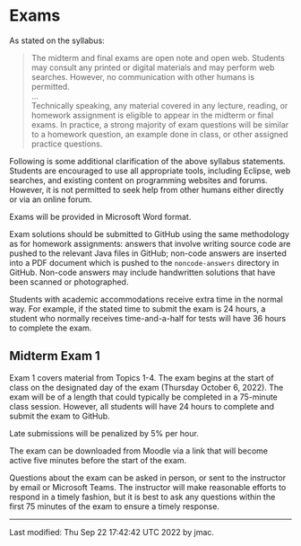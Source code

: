 # Exams

As stated on the syllabus:
    
> The midterm and final exams are open note and open web. Students may
> consult any printed or digital materials and may perform web
> searches. However, no communication with other humans is permitted.  
> ...  
> Technically speaking, any material covered in any lecture, reading,
> or homework assignment is eligible to appear in the midterm or final
> exams. In practice, a strong majority of exam questions will be
> similar to a homework question, an example done in class, or other
> assigned practice questions.

Following is some additional clarification of the above syllabus
statements. Students are encouraged to use all appropriate tools,
including Eclipse, web searches, and existing content on programming
websites and forums. However, it is not permitted to seek help from
other humans either directly or via an online forum.

Exams will be provided in Microsoft Word format.

Exam solutions should be submitted to GitHub using the same
methodology as for homework assignments: answers that involve writing
source code are pushed to the relevant Java files in GitHub; non-code
answers are inserted into a PDF document which is pushed to the
`noncode-answers` directory in GitHub. Non-code answers may include
handwritten solutions that have been scanned or photographed.

Students with academic accommodations receive extra time in the
normal way. For example, if the stated time to submit the exam is 24
hours, a student who normally receives time-and-a-half for tests will
have 36 hours to complete the exam.


## Midterm Exam 1

Exam 1 covers material from Topics 1-4. The exam begins at the start
of class on the designated day of the exam (Thursday October 6,
2022). The exam will be of a length that could typically be completed
in a 75-minute class session. However, all students will have 24 hours
to complete and submit the exam to GitHub. 
<!-- Therefore, the deadline for submission is 1030am Eastern time on -->
<!-- 10/8/21. -->
Late submissions will be penalized by 5% per hour.

The exam can be downloaded from Moodle via a link that will become
active five minutes before the start of the exam.

Questions about the exam can be asked in person, or sent to the
instructor by email or Microsoft Teams. The instructor will make
reasonable efforts to respond in a timely fashion, but it is best to
ask any questions within the first 75 minutes of the exam to ensure a
timely response.

<!-- ## Midterm Exam 2 -->

<!-- The instructions for midterm exam 2 are the same as for midterm exam -->
<!-- 1, except that: -->
<!-- * The exam covers material from Topics 5-7 -->
<!-- * The exam begins at 10:30 AM on Thursday, November 11. The deadline -->
<!--   is 24 hours later: 10:30 AM on Friday, November 12. -->

<!-- ## Final Exam -->

<!-- The instructions for the final exam are the same as for midterm exams, except that: -->
<!-- * The exam covers material from all topics, with extra emphasis on topics 8-10. -->
<!-- * The exam begins at 5:00 PM on Monday, November 13. The deadline -->
<!--   is 48 hours later: 5:00 PM on Wednesday, November 15. -->
<!-- * The exam will be fully remote. The instructor will attempt to answer -->
<!--   questions posted to the Exams channel on Microsoft Teams within a -->
<!--   reasonable time. -->


----
Last modified: Thu Sep 22 17:42:42 UTC 2022 by jmac.
